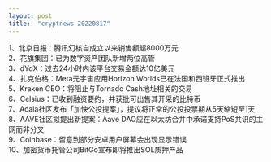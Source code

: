 ```yaml
---
layout: post
title:  "cryptnews-20220817"
---
```

1、北京日报：腾讯幻核自成立以来销售额超8000万元  
2、花旗集团：已为数字资产团队新增两位高管  
3、dYdX：过去24小时内该平台交易金额达10亿美元  
4、扎克伯格：Meta元宇宙应用Horizon Worlds已在法国和西班牙正式推出  
5、Kraken CEO：将阻止与Tornado Cash地址相关的交易  
6、Celsius：已收到融资要约，并获批可出售其开采的比特币  
7、Acala社区发布「加快公投提案」，提议将正常的公投投票期从5天缩短至1天  
8、AAVE社区拟提出新提案：Aave DAO应在以太坊合并中承诺支持PoS共识的主网而非分叉  
9、Coinbase：留意到部分安卓用户屏幕会出现显示错误  
10、加密货币托管公司BitGo宣布即将推出SOL质押产品  
